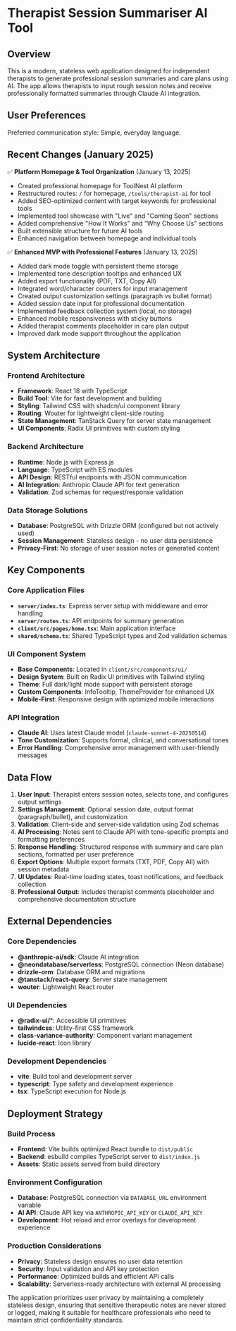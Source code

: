 # Therapist Session Summariser AI Tool

## Overview

This is a modern, stateless web application designed for independent therapists to generate professional session summaries and care plans using AI. The app allows therapists to input rough session notes and receive professionally formatted summaries through Claude AI integration.

## User Preferences

Preferred communication style: Simple, everyday language.

## Recent Changes (January 2025)

✅ **Platform Homepage & Tool Organization** (January 13, 2025)
- Created professional homepage for ToolNest AI platform
- Restructured routes: `/` for homepage, `/tools/therapist-ai` for tool
- Added SEO-optimized content with target keywords for professional tools
- Implemented tool showcase with "Live" and "Coming Soon" sections
- Added comprehensive "How It Works" and "Why Choose Us" sections
- Built extensible structure for future AI tools
- Enhanced navigation between homepage and individual tools

✅ **Enhanced MVP with Professional Features** (January 13, 2025)
- Added dark mode toggle with persistent theme storage
- Implemented tone description tooltips and enhanced UX
- Added export functionality (PDF, TXT, Copy All)
- Integrated word/character counters for input management
- Created output customization settings (paragraph vs bullet format)
- Added session date input for professional documentation
- Implemented feedback collection system (local, no storage)
- Enhanced mobile responsiveness with sticky buttons
- Added therapist comments placeholder in care plan output
- Improved dark mode support throughout the application

## System Architecture

### Frontend Architecture
- **Framework**: React 18 with TypeScript
- **Build Tool**: Vite for fast development and building
- **Styling**: Tailwind CSS with shadcn/ui component library
- **Routing**: Wouter for lightweight client-side routing
- **State Management**: TanStack Query for server state management
- **UI Components**: Radix UI primitives with custom styling

### Backend Architecture
- **Runtime**: Node.js with Express.js
- **Language**: TypeScript with ES modules
- **API Design**: RESTful endpoints with JSON communication
- **AI Integration**: Anthropic Claude API for text generation
- **Validation**: Zod schemas for request/response validation

### Data Storage Solutions
- **Database**: PostgreSQL with Drizzle ORM (configured but not actively used)
- **Session Management**: Stateless design - no user data persistence
- **Privacy-First**: No storage of user session notes or generated content

## Key Components

### Core Application Files
- **`server/index.ts`**: Express server setup with middleware and error handling
- **`server/routes.ts`**: API endpoints for summary generation
- **`client/src/pages/home.tsx`**: Main application interface
- **`shared/schema.ts`**: Shared TypeScript types and Zod validation schemas

### UI Component System
- **Base Components**: Located in `client/src/components/ui/`
- **Design System**: Built on Radix UI primitives with Tailwind styling
- **Theme**: Full dark/light mode support with persistent storage
- **Custom Components**: InfoTooltip, ThemeProvider for enhanced UX
- **Mobile-First**: Responsive design with optimized mobile interactions

### API Integration
- **Claude AI**: Uses latest Claude model (`claude-sonnet-4-20250514`)
- **Tone Customization**: Supports formal, clinical, and conversational tones
- **Error Handling**: Comprehensive error management with user-friendly messages

## Data Flow

1. **User Input**: Therapist enters session notes, selects tone, and configures output settings
2. **Settings Management**: Optional session date, output format (paragraph/bullet), and customization
3. **Validation**: Client-side and server-side validation using Zod schemas
4. **AI Processing**: Notes sent to Claude API with tone-specific prompts and formatting preferences
5. **Response Handling**: Structured response with summary and care plan sections, formatted per user preference
6. **Export Options**: Multiple export formats (TXT, PDF, Copy All) with session metadata
7. **UI Updates**: Real-time loading states, toast notifications, and feedback collection
8. **Professional Output**: Includes therapist comments placeholder and comprehensive documentation structure

## External Dependencies

### Core Dependencies
- **@anthropic-ai/sdk**: Claude AI integration
- **@neondatabase/serverless**: PostgreSQL connection (Neon database)
- **drizzle-orm**: Database ORM and migrations
- **@tanstack/react-query**: Server state management
- **wouter**: Lightweight React router

### UI Dependencies
- **@radix-ui/***: Accessible UI primitives
- **tailwindcss**: Utility-first CSS framework
- **class-variance-authority**: Component variant management
- **lucide-react**: Icon library

### Development Dependencies
- **vite**: Build tool and development server
- **typescript**: Type safety and development experience
- **tsx**: TypeScript execution for Node.js

## Deployment Strategy

### Build Process
- **Frontend**: Vite builds optimized React bundle to `dist/public`
- **Backend**: esbuild compiles TypeScript server to `dist/index.js`
- **Assets**: Static assets served from build directory

### Environment Configuration
- **Database**: PostgreSQL connection via `DATABASE_URL` environment variable
- **AI API**: Claude API key via `ANTHROPIC_API_KEY` or `CLAUDE_API_KEY`
- **Development**: Hot reload and error overlays for development experience

### Production Considerations
- **Privacy**: Stateless design ensures no user data retention
- **Security**: Input validation and API key protection
- **Performance**: Optimized builds and efficient API calls
- **Scalability**: Serverless-ready architecture with external AI processing

The application prioritizes user privacy by maintaining a completely stateless design, ensuring that sensitive therapeutic notes are never stored or logged, making it suitable for healthcare professionals who need to maintain strict confidentiality standards.